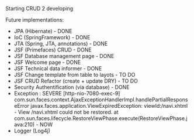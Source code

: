 
Starting CRUD 2 developing

Future implementations:
- JPA (Hibernate) - DONE
- IoC (SpringFramework) - DONE
- JTA (Spring, JTA, annotations) - DONE
- JSF (Primefaces) CRUD - DONE
- JSF Database management page - DONE
- JSF Welcome page - DONE
- JSF Technical data informer - DONE
- JSF Change template from table to layots - TO DO
- JSF CRUD Refactor (create + update DRY) - TO DO
- Security Authentification (via database) - DONE
- Exception :
  SEVERE [http-nio-7080-exec-9] com.sun.faces.context.AjaxExceptionHandlerImpl.handlePartialResponseError javax.faces.application.ViewExpiredException: viewId:/navi.xhtml - View /navi.xhtml could not be restored.
	at com.sun.faces.lifecycle.RestoreViewPhase.execute(RestoreViewPhase.java:210) - NOW
- Logger (Log4j)




